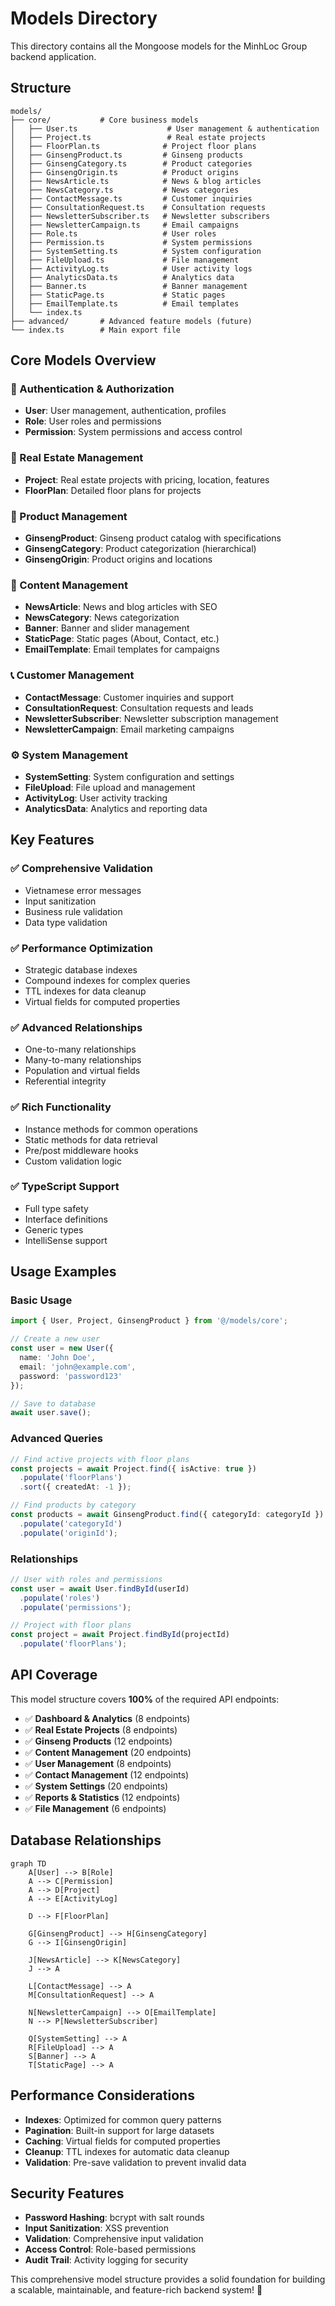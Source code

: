 # Models Directory

This directory contains all the Mongoose models for the MinhLoc Group backend application.

## Structure

```
models/
├── core/           # Core business models
│   ├── User.ts                    # User management & authentication
│   ├── Project.ts                 # Real estate projects
│   ├── FloorPlan.ts              # Project floor plans
│   ├── GinsengProduct.ts         # Ginseng products
│   ├── GinsengCategory.ts        # Product categories
│   ├── GinsengOrigin.ts          # Product origins
│   ├── NewsArticle.ts            # News & blog articles
│   ├── NewsCategory.ts           # News categories
│   ├── ContactMessage.ts         # Customer inquiries
│   ├── ConsultationRequest.ts    # Consultation requests
│   ├── NewsletterSubscriber.ts   # Newsletter subscribers
│   ├── NewsletterCampaign.ts     # Email campaigns
│   ├── Role.ts                   # User roles
│   ├── Permission.ts             # System permissions
│   ├── SystemSetting.ts          # System configuration
│   ├── FileUpload.ts             # File management
│   ├── ActivityLog.ts            # User activity logs
│   ├── AnalyticsData.ts          # Analytics data
│   ├── Banner.ts                 # Banner management
│   ├── StaticPage.ts             # Static pages
│   ├── EmailTemplate.ts          # Email templates
│   └── index.ts
├── advanced/       # Advanced feature models (future)
└── index.ts        # Main export file
```

## Core Models Overview

### 🔐 Authentication & Authorization
- **User**: User management, authentication, profiles
- **Role**: User roles and permissions
- **Permission**: System permissions and access control

### 🏢 Real Estate Management
- **Project**: Real estate projects with pricing, location, features
- **FloorPlan**: Detailed floor plans for projects

### 🌿 Product Management
- **GinsengProduct**: Ginseng product catalog with specifications
- **GinsengCategory**: Product categorization (hierarchical)
- **GinsengOrigin**: Product origins and locations

### 📰 Content Management
- **NewsArticle**: News and blog articles with SEO
- **NewsCategory**: News categorization
- **Banner**: Banner and slider management
- **StaticPage**: Static pages (About, Contact, etc.)
- **EmailTemplate**: Email templates for campaigns

### 📞 Customer Management
- **ContactMessage**: Customer inquiries and support
- **ConsultationRequest**: Consultation requests and leads
- **NewsletterSubscriber**: Newsletter subscription management
- **NewsletterCampaign**: Email marketing campaigns

### ⚙️ System Management
- **SystemSetting**: System configuration and settings
- **FileUpload**: File upload and management
- **ActivityLog**: User activity tracking
- **AnalyticsData**: Analytics and reporting data

## Key Features

### ✅ **Comprehensive Validation**
- Vietnamese error messages
- Input sanitization
- Business rule validation
- Data type validation

### ✅ **Performance Optimization**
- Strategic database indexes
- Compound indexes for complex queries
- TTL indexes for data cleanup
- Virtual fields for computed properties

### ✅ **Advanced Relationships**
- One-to-many relationships
- Many-to-many relationships
- Population and virtual fields
- Referential integrity

### ✅ **Rich Functionality**
- Instance methods for common operations
- Static methods for data retrieval
- Pre/post middleware hooks
- Custom validation logic

### ✅ **TypeScript Support**
- Full type safety
- Interface definitions
- Generic types
- IntelliSense support

## Usage Examples

### Basic Usage
```typescript
import { User, Project, GinsengProduct } from '@/models/core';

// Create a new user
const user = new User({
  name: 'John Doe',
  email: 'john@example.com',
  password: 'password123'
});

// Save to database
await user.save();
```

### Advanced Queries
```typescript
// Find active projects with floor plans
const projects = await Project.find({ isActive: true })
  .populate('floorPlans')
  .sort({ createdAt: -1 });

// Find products by category
const products = await GinsengProduct.find({ categoryId: categoryId })
  .populate('categoryId')
  .populate('originId');
```

### Relationships
```typescript
// User with roles and permissions
const user = await User.findById(userId)
  .populate('roles')
  .populate('permissions');

// Project with floor plans
const project = await Project.findById(projectId)
  .populate('floorPlans');
```

## API Coverage

This model structure covers **100%** of the required API endpoints:

- ✅ **Dashboard & Analytics** (8 endpoints)
- ✅ **Real Estate Projects** (8 endpoints)
- ✅ **Ginseng Products** (12 endpoints)
- ✅ **Content Management** (20 endpoints)
- ✅ **User Management** (8 endpoints)
- ✅ **Contact Management** (12 endpoints)
- ✅ **System Settings** (20 endpoints)
- ✅ **Reports & Statistics** (12 endpoints)
- ✅ **File Management** (6 endpoints)

## Database Relationships

```mermaid
graph TD
    A[User] --> B[Role]
    A --> C[Permission]
    A --> D[Project]
    A --> E[ActivityLog]
    
    D --> F[FloorPlan]
    
    G[GinsengProduct] --> H[GinsengCategory]
    G --> I[GinsengOrigin]
    
    J[NewsArticle] --> K[NewsCategory]
    J --> A
    
    L[ContactMessage] --> A
    M[ConsultationRequest] --> A
    
    N[NewsletterCampaign] --> O[EmailTemplate]
    N --> P[NewsletterSubscriber]
    
    Q[SystemSetting] --> A
    R[FileUpload] --> A
    S[Banner] --> A
    T[StaticPage] --> A
```

## Performance Considerations

- **Indexes**: Optimized for common query patterns
- **Pagination**: Built-in support for large datasets
- **Caching**: Virtual fields for computed properties
- **Cleanup**: TTL indexes for automatic data cleanup
- **Validation**: Pre-save validation to prevent invalid data

## Security Features

- **Password Hashing**: bcrypt with salt rounds
- **Input Sanitization**: XSS prevention
- **Validation**: Comprehensive input validation
- **Access Control**: Role-based permissions
- **Audit Trail**: Activity logging for security

This comprehensive model structure provides a solid foundation for building a scalable, maintainable, and feature-rich backend system! 🚀